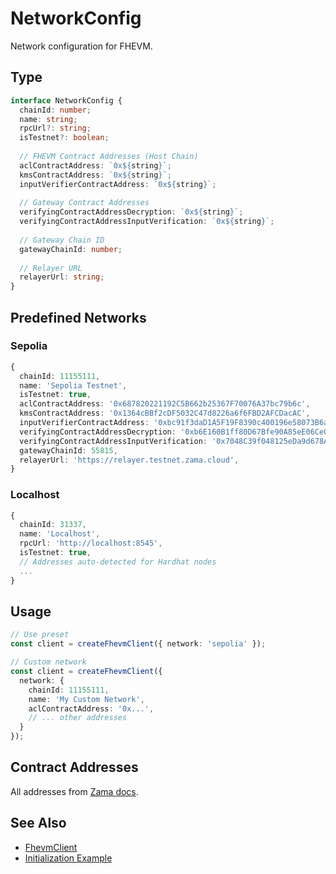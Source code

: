 # NetworkConfig

Network configuration for FHEVM.

## Type

```typescript
interface NetworkConfig {
  chainId: number;
  name: string;
  rpcUrl?: string;
  isTestnet?: boolean;
  
  // FHEVM Contract Addresses (Host Chain)
  aclContractAddress: `0x${string}`;
  kmsContractAddress: `0x${string}`;
  inputVerifierContractAddress: `0x${string}`;
  
  // Gateway Contract Addresses
  verifyingContractAddressDecryption: `0x${string}`;
  verifyingContractAddressInputVerification: `0x${string}`;
  
  // Gateway Chain ID
  gatewayChainId: number;
  
  // Relayer URL
  relayerUrl: string;
}
```

## Predefined Networks

### Sepolia

```typescript
{
  chainId: 11155111,
  name: 'Sepolia Testnet',
  isTestnet: true,
  aclContractAddress: '0x687820221192C5B662b25367F70076A37bc79b6c',
  kmsContractAddress: '0x1364cBBf2cDF5032C47d8226a6f6FBD2AFCDacAC',
  inputVerifierContractAddress: '0xbc91f3daD1A5F19F8390c400196e58073B6a0BC4',
  verifyingContractAddressDecryption: '0xb6E160B1ff80D67Bfe90A85eE06Ce0A2613607D1',
  verifyingContractAddressInputVerification: '0x7048C39f048125eDa9d678AEbaDfB22F7900a29F',
  gatewayChainId: 55815,
  relayerUrl: 'https://relayer.testnet.zama.cloud',
}
```

### Localhost

```typescript
{
  chainId: 31337,
  name: 'Localhost',
  rpcUrl: 'http://localhost:8545',
  isTestnet: true,
  // Addresses auto-detected for Hardhat nodes
  ...
}
```

## Usage

```typescript
// Use preset
const client = createFhevmClient({ network: 'sepolia' });

// Custom network
const client = createFhevmClient({
  network: {
    chainId: 11155111,
    name: 'My Custom Network',
    aclContractAddress: '0x...',
    // ... other addresses
  }
});
```

## Contract Addresses

All addresses from [Zama docs](https://docs.zama.ai/protocol/solidity-guides/smart-contract/configure/contract_addresses).

## See Also

- [FhevmClient](FhevmClient.md)
- [Initialization Example](../examples/01-init-encrypt.ts)

